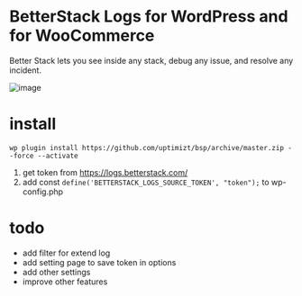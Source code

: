 # BetterStack Logs for WordPress and for WooCommerce

Better Stack lets you see inside any stack, debug any issue, and resolve any incident.

![image](https://github.com/uptimizt/bsp/assets/1852897/e9a7bf93-54ef-4378-8b61-d48da307a8a4)


# install
```
wp plugin install https://github.com/uptimizt/bsp/archive/master.zip --force --activate
```

1. get token from https://logs.betterstack.com/
2. add const `define('BETTERSTACK_LOGS_SOURCE_TOKEN', "token");` to wp-config.php


# todo
- add filter for extend log
- add setting page to save token in options
- add other settings
- improve other features
